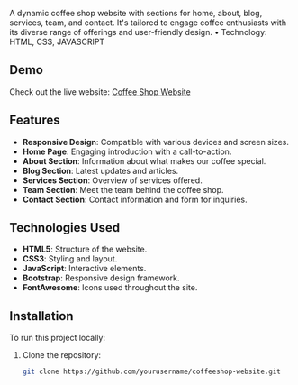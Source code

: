 A dynamic coffee shop website with sections for home, about, blog, services, team, and contact. It's tailored to engage coffee enthusiasts with its diverse range of offerings and user-friendly design.
•	Technology: HTML, CSS, JAVASCRIPT
## Demo

Check out the live website: [Coffee Shop Website](https://coffeeshop-nikhil.onrender.com)

## Features

- **Responsive Design**: Compatible with various devices and screen sizes.
- **Home Page**: Engaging introduction with a call-to-action.
- **About Section**: Information about what makes our coffee special.
- **Blog Section**: Latest updates and articles.
- **Services Section**: Overview of services offered.
- **Team Section**: Meet the team behind the coffee shop.
- **Contact Section**: Contact information and form for inquiries.

## Technologies Used

- **HTML5**: Structure of the website.
- **CSS3**: Styling and layout.
- **JavaScript**: Interactive elements.
- **Bootstrap**: Responsive design framework.
- **FontAwesome**: Icons used throughout the site.

## Installation

To run this project locally:

1. Clone the repository:

   ```bash
   git clone https://github.com/yourusername/coffeeshop-website.git
